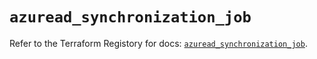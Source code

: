 # `azuread_synchronization_job`

Refer to the Terraform Registory for docs: [`azuread_synchronization_job`](https://registry.terraform.io/providers/hashicorp/azuread/2.43.0/docs/resources/synchronization_job).
